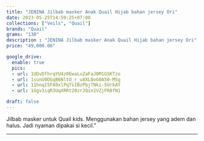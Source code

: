 ```yaml
---
title: "JENINA Jilbab masker Anak Quail Hijab bahan jersey Ori"
date: 2023-05-25T14:59:25+07:00
collections: ["Veils", "Quail"]
brands: "Quail"
grams: "130"
description : "JENINA Jilbab masker Anak Quail Hijab bahan jersey Ori"
price: "49,000.00"

google_drive:
  enable: true
  pics:
  - url: 1UDvDfhrqYU4z0EwaLuZaFaJ0M1GSKTzo
  - url: 1sunU0DGqB6NltU_r_u8XLQoG0A50-MSg
  - url: 11hnqI5FA9xlPqTsIBzPbjTNki-5UrkAY
  - url: 1Ggv3iqR3UqXRRt20zrJQin1VZjFR8fN1

draft: false
---
```


Jilbab masker untuk Quail kids. Menggunakan bahan jersey yang adem dan halus. Jadi nyaman dipakai si kecil."

-----------    
 
